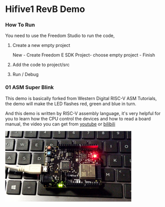 # Hifive1 RevB Demo

### How To Run

You need to use the Freedom Studio to run the code,

1. Create a new empty project

   New - Create Freedom E SDK Project- choose empty project - Finish

2. Add the code to project/src
3. Run / Debug


### 01 ASM Super Blink

This demo is basically forked  from Western Digital RISC-V ASM Tutorials, the demo will make the LED flashes red, green and blue in turn.

And this demo is written by RISC-V assembly language, it's very helpful for you to learn how the CPU control the devices and how to read a board manual, the video you can get from [youtube](https://www.youtube.com/watch?v=KLybwrpfQ3I&list=PLVoeqzsWSTSvDBmOk9EpqKl03GpVOlWvz&index=2&t=12s) or [bilibili](https://www.bilibili.com/video/av79840593)

![super-blink](img/super-blink.jpg)


